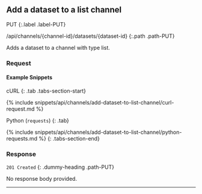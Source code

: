 ## Add a dataset to a list channel

PUT
{:.label .label-PUT}

/api/channels/{channel-id}/datasets/{dataset-id}
{:.path .path-PUT}

Adds a dataset to a channel with type list.

### Request
#### Example Snippets
cURL
{: .tab .tabs-section-start}

{% include snippets/api/channels/add-dataset-to-list-channel/curl-request.md %}

Python (`requests`)
{: .tab}

{% include snippets/api/channels/add-dataset-to-list-channel/python-requests.md %}
{: .tabs-section-end}

### Response
`201 Created`
{: .dummy-heading .path-PUT}

No response body provided.

---
